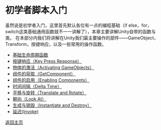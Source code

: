 # 初学者脚本入门
虽然说是初学者入门，这里首先默认各位有一点的编程基础（if else，for，switch这类基础通用函数就不一一讲解了），本章主要讲解Unity自带的函数与类。
在本部分内我们将讲解在Unity我们最主要操作的部件——GameObject，Transform，按键响应，以及一些常用的操作函数。

- [基础生命周期函数](/Scripting/BaseLifeFunc.md)
- [按键响应（Key Press Response）](/Scripting/Key-Press-Response.md)
- [物体的激活（Activating GameObjects）](/Scripting/Activating-GameObjects.md)
- [组件的获取（GetComponent）](/Scripting/GetComponent.md)
- [组件的启用（Enabling Components）](/Scripting/Enabling-Components.md)
- [时间间隔（Delta Time）](/Scripting/Delta-Time.md)
- [平移与旋转（Translate and Rotate）](/Scripting/Translate-and-Rotate.md)
- [朝向（Look At）](/Scripting/Look-At.md)
- [生成与销毁（Instantiate and Destroy）](/Scripting/Instantiate-and-Destroy.md)
- [延迟(Invoke)](/Scripting/Invoke.md)

[返回主页](/README.md)
